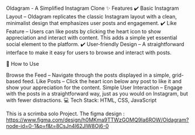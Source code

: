 Oldagram - A Simplified Instagram Clone
✨ Features ✔️ Basic Instagram Layout – Oldagram replicates the classic Instagram layout with a clean, minimalist design that emphasizes user posts and engagement.
✔️ Like Feature – Users can like posts by clicking the heart icon to show appreciation and interact with content. This adds a simple yet essential social element to the platform.
✔️ User-friendly Design – A straightforward interface to make it easy for users to browse and interact with posts.

🚀 How to Use

Browse the Feed – Navigate through the posts displayed in a simple, grid-based feed.
Like Posts – Click the heart icon below any post to like it and show your appreciation for the content.
Simple User Interaction – Engage with the posts in a straightforward way, just as you would on Instagram, but with fewer distractions.
💻 Tech Stack: HTML, CSS, JavaScript

This is a  scrimba solo Project.
The figma design : https://www.figma.com/design/h0MKma9TTWzGOMQ9Ia6ROW/Oldagram?node-id=0-1&p=f&t=8CsJn4l62JlW8Oj6-0
